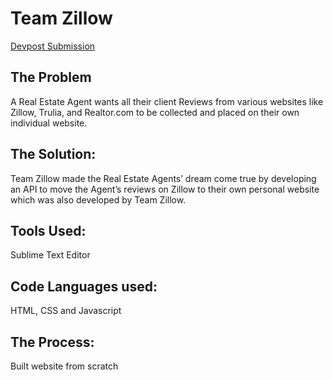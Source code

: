 # Team Zillow
[Devpost Submission](https://devpost.com/software/teamzillow)

## The Problem
A Real Estate Agent wants all their client Reviews from various websites like Zillow, Trulia, and Realtor.com to be collected and placed on their own individual website.
## The Solution:
Team Zillow made the Real Estate Agents’ dream come true by developing an API to move the Agent’s reviews on Zillow to their own personal website which was also developed by Team Zillow.

## Tools Used:
Sublime Text Editor
## Code Languages used:
HTML, CSS and Javascript
## The Process:
Built website from scratch
